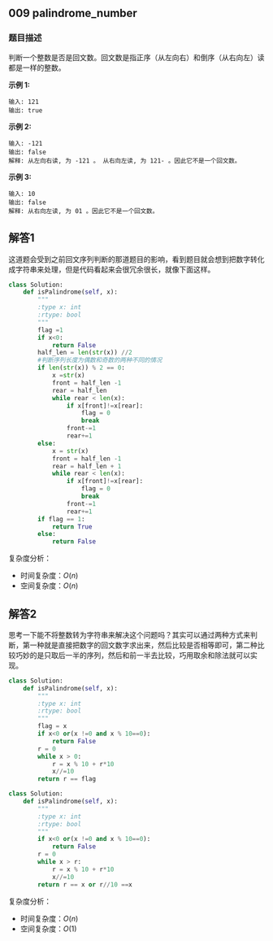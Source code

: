 ## 009 palindrome_number

### 题目描述

判断一个整数是否是回文数。回文数是指正序（从左向右）和倒序（从右向左）读都是一样的整数。

**示例 1:**

```
输入: 121
输出: true
```

**示例 2:**

```
输入: -121
输出: false
解释: 从左向右读, 为 -121 。 从右向左读, 为 121- 。因此它不是一个回文数。
```

**示例 3:**

```
输入: 10
输出: false
解释: 从右向左读, 为 01 。因此它不是一个回文数。
```

## 解答1

​	这道题会受到之前回文序列判断的那道题目的影响，看到题目就会想到把数字转化成字符串来处理，但是代码看起来会很冗余很长，就像下面这样。

```python
class Solution:
    def isPalindrome(self, x):
        """
        :type x: int
        :rtype: bool
        """
        flag =1
        if x<0:
            return False
        half_len = len(str(x)) //2
        #判断序列长度为偶数和奇数的两种不同的情况
        if len(str(x)) % 2 == 0:
            x =str(x)
            front = half_len -1
            rear = half_len
            while rear < len(x):
                if x[front]!=x[rear]:
                    flag = 0
                    break
                front-=1
                rear+=1
        else:
            x = str(x)
            front = half_len -1
            rear = half_len + 1
            while rear < len(x):
                if x[front]!=x[rear]:
                    flag = 0
                    break
                front-=1
                rear+=1
        if flag == 1:
            return True
        else:
            return False
```

复杂度分析：

- 时间复杂度：$O(n)$
- 空间复杂度：$O(n)$

## 解答2

​	思考一下能不将整数转为字符串来解决这个问题吗？其实可以通过两种方式来判断，第一种就是直接把数字的回文数字求出来，然后比较是否相等即可，第二种比较巧妙的是只取后一半的序列，然后和前一半去比较，巧用取余和除法就可以实现。

```python
class Solution:
    def isPalindrome(self, x):
        """
        :type x: int
        :rtype: bool
        """
        flag = x
        if x<0 or(x !=0 and x % 10==0):
            return False
        r = 0
        while x > 0:
            r = x % 10 + r*10
            x//=10
        return r == flag
```



```python
class Solution:
    def isPalindrome(self, x):
        """
        :type x: int
        :rtype: bool
        """
        if x<0 or(x !=0 and x % 10==0):
            return False
        r = 0
        while x > r:
            r = x % 10 + r*10
            x//=10
        return r == x or r//10 ==x
```

复杂度分析：

- 时间复杂度：$O(n)$
- 空间复杂度：$O(1)$